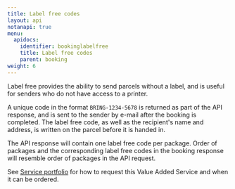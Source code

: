 ```yaml
---
title: Label free codes
layout: api
notanapi: true
menu:
  apidocs:
    identifier: bookinglabelfree
    title: Label free codes
    parent: booking
weight: 6
---
```


Label free provides the ability to send parcels without a label, and is useful for senders who do not have access to a printer. 

A unique code in the format `BRING-1234-5678` is returned as part of the API response, and is sent to the sender by e-mail after the booking is completed. 
The label free code, as well as the recipient's name and address, is written on the parcel before it is handed in.

The API response will contain one label free code per package. Order of packages and the corresponding label free codes in the booking response will resemble order of packages in the API request.

See [Service portfolio](https://developer.bring.com/api/services/#label-free) for how to request this Value Added Service and when it can be ordered.
